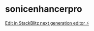 # sonicenhancerpro

[Edit in StackBlitz next generation editor ⚡️](https://stackblitz.com/~/github.com/BABYpe/sonicenhancerpro)